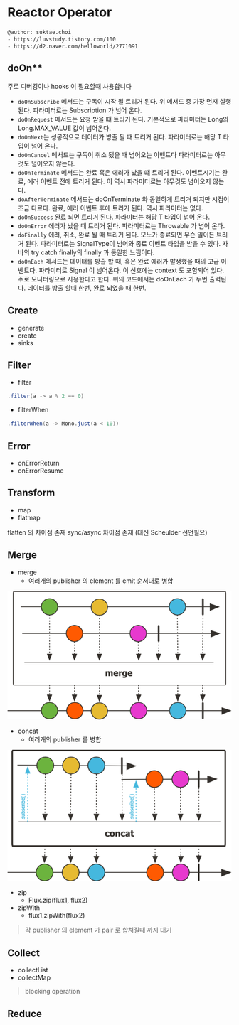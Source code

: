 # Reactor Operator

```
@author: suktae.choi
- https://luvstudy.tistory.com/100
- https://d2.naver.com/helloworld/2771091
```

## doOn**
주로 디버깅이나 hooks 이 필요할때 사용합니다

- `doOnSubscribe` 메서드는 구독이 시작 될 트리거 된다. 위 메서드 중 가장 먼저 실행 된다. 파라미터로는 Subscription 가 넘어 온다.
- `doOnRequest` 메서드는 요청 받을 떄 트리거 된다. 기본적으로 파라미터는 Long의 Long.MAX_VALUE 값이 넘어온다.
- `doOnNext`는 성공적으로 데이터가 방출 될 때 트리거 된다. 파라미터로는 해당 T 타입이 넘어 온다.
- `doOnCancel` 메서드는 구독이 취소 됐을 때 넘어오는 이벤트다 파라미터로는 아무것도 넘어오지 않는다.
- `doOnTerminate` 메서드는 완료 혹은 에러가 났을 떄 트리거 된다. 이벤트시기는 완료, 에러 이벤트 전에 트리거 된다. 이 역시 파라미터로는 아무것도 넘어오지 않는다.
- `doAfterTerminate` 메서드는 doOnTerminate 와 동일하게 트리거 되지만 시점이 조금 다르다. 완료, 에러 이벤트 후에 트리거 된다. 역시 파라미터는 없다.
- `doOnSuccess` 완료 되면 트리거 된다. 파라미터는 해당 T 타입이 넘어 온다.
- `doOnError` 에러가 났을 때 트리거 된다. 파라미터로는 Throwable 가 넘어 온다.
- `doFinally` 에러, 취소, 완료 될 때 트리거 된다. 모노가 종료되면 무슨 일이든 트리거 된다. 파라미터로는 SignalType이 넘어와 종료 이벤트 타입을 받을 수 있다. 자바의 try catch finally의 finally 과 동일한 느낌이다.
- `doOnEach` 메서드는 데이터를 방출 할 때, 혹은 완료 에러가 발생했을 때의 고급 이벤트다. 파라미터로 Signal 이 넘어온다. 이 신호에는 context 도 포함되어 있다. 주로 모니터링으로 사용한다고 한다. 위의 코드에서는 doOnEach 가 두번 출력된다. 데이터를 방출 할때 한번, 완료 되었을 때 한번.

## Create
- generate
- create
- sinks

## Filter
- filter

```java
.filter(a -> a % 2 == 0)
```

- filterWhen

```java
.filterWhen(a -> Mono.just(a < 10))
```

## Error

- onErrorReturn
- onErrorResume

## Transform
- map
- flatmap

flatten 의 차이점 존재
sync/async 차이점 존재 (대신 Scheulder 선언필요)


## Merge
- merge
  - 여러개의 publisher 의 element 를 emit 순서대로 병합

![merge.png](merge.png)

- concat
  - 여러개의 publisher 를 병합

![concat.png](concat.png)

- zip
  - Flux.zip(flux1, flux2)
- zipWith
  - flux1.zipWith(flux2) 

> 각 publisher 의 element 가 pair 로 합쳐질때 까지 대기

## Collect
- collectList
- collectMap

> blocking operation

## Reduce